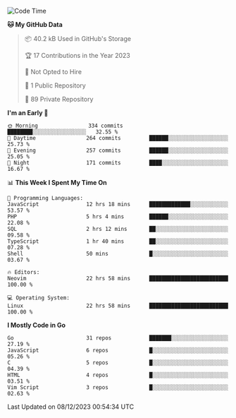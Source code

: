 
<!--START_SECTION:waka-->
![Code Time](http://img.shields.io/badge/Code%20Time-4%2C373%20hrs%2032%20mins-blue)

**🐱 My GitHub Data** 

> 📦 40.2 kB Used in GitHub's Storage 
 > 
> 🏆 17 Contributions in the Year 2023
 > 
> 🚫 Not Opted to Hire
 > 
> 📜 1 Public Repository 
 > 
> 🔑 89 Private Repository 
 > 
**I'm an Early 🐤** 

```text
🌞 Morning                334 commits         ████████░░░░░░░░░░░░░░░░░   32.55 % 
🌆 Daytime                264 commits         ██████░░░░░░░░░░░░░░░░░░░   25.73 % 
🌃 Evening                257 commits         ██████░░░░░░░░░░░░░░░░░░░   25.05 % 
🌙 Night                  171 commits         ████░░░░░░░░░░░░░░░░░░░░░   16.67 % 
```


📊 **This Week I Spent My Time On** 

```text
💬 Programming Languages: 
JavaScript               12 hrs 18 mins      █████████████░░░░░░░░░░░░   53.57 % 
PHP                      5 hrs 4 mins        ██████░░░░░░░░░░░░░░░░░░░   22.08 % 
SQL                      2 hrs 12 mins       ██░░░░░░░░░░░░░░░░░░░░░░░   09.58 % 
TypeScript               1 hr 40 mins        ██░░░░░░░░░░░░░░░░░░░░░░░   07.28 % 
Shell                    50 mins             █░░░░░░░░░░░░░░░░░░░░░░░░   03.67 % 

🔥 Editors: 
Neovim                   22 hrs 58 mins      █████████████████████████   100.00 % 

💻 Operating System: 
Linux                    22 hrs 58 mins      █████████████████████████   100.00 % 
```

**I Mostly Code in Go** 

```text
Go                       31 repos            ███████░░░░░░░░░░░░░░░░░░   27.19 % 
JavaScript               6 repos             █░░░░░░░░░░░░░░░░░░░░░░░░   05.26 % 
C                        5 repos             █░░░░░░░░░░░░░░░░░░░░░░░░   04.39 % 
HTML                     4 repos             █░░░░░░░░░░░░░░░░░░░░░░░░   03.51 % 
Vim Script               3 repos             █░░░░░░░░░░░░░░░░░░░░░░░░   02.63 % 
```




 Last Updated on 08/12/2023 00:54:34 UTC
<!--END_SECTION:waka-->
